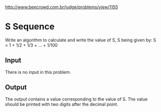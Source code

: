 http://www.beecrowd.com.br/judge/problems/view/1155

# S Sequence

Write an algorithm to calculate and write the value of S, S being given by:
S = 1 + 1/2 + 1/3 + … + 1/100

## Input

There is no input in this problem.

## Output

The output contains a value corresponding to the value of S. The value should
be printed with two digits after the decimal point.
